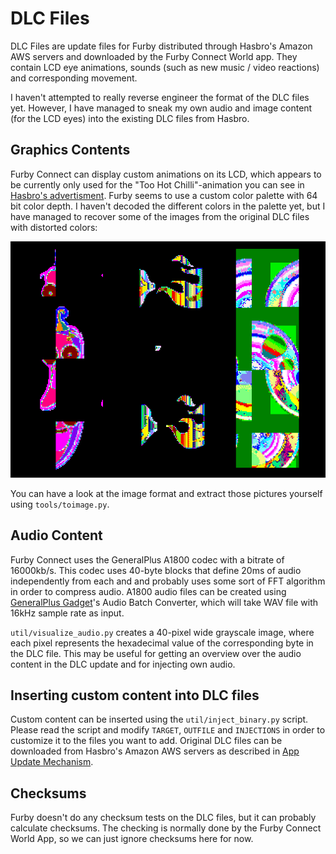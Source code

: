 # DLC Files
DLC Files are update files for Furby distributed through Hasbro's Amazon AWS servers and downloaded by the Furby Connect World app. They contain LCD eye animations, sounds (such as new music / video reactions) and corresponding movement.

I haven't attempted to really reverse engineer the format of the DLC files yet. However, I have managed to sneak my own audio and image content (for the LCD eyes) into the existing DLC files from Hasbro.

## Graphics Contents
Furby Connect can display custom animations on its LCD, which appears to be currently only used for the "Too Hot Chilli"-animation you can see in [Hasbro's advertisment](https://youtu.be/9GEAIgOgy_o?t=55). Furby seems to use a custom color palette with 64 bit color depth. I haven't decoded the different colors in the palette yet, but I have managed to recover some of the images from the original DLC files with distorted colors:

![Images recovered from the DLC](../img/dlcimage.png)

You can have a look at the image format and extract those pictures yourself using `tools/toimage.py`.

## Audio Content
Furby Connect uses the GeneralPlus A1800 codec with a bitrate of 16000kb/s. This codec uses 40-byte blocks that define 20ms of audio independently from each and and probably uses some sort of FFT algorithm in order to compress audio. A1800 audio files can be created using [GeneralPlus Gadget](http://www.generalplus.com/service_n_support_d.php)'s Audio Batch Converter, which will take WAV file with 16kHz sample rate as input.

`util/visualize_audio.py` creates a 40-pixel wide grayscale image, where each pixel represents the hexadecimal value of the corresponding byte in the DLC file. This may be useful for getting an overview over the audio content in the DLC update and for injecting own audio.

## Inserting custom content into DLC files
Custom content can be inserted using the `util/inject_binary.py` script. Please read the script and modify `TARGET`, `OUTFILE` and `INJECTIONS` in order to customize it to the files you want to add. Original DLC files can be downloaded from Hasbro's Amazon AWS servers as described in [App Update Mechanism](connectworld.md).

## Checksums
Furby doesn't do any checksum tests on the DLC files, but it can probably calculate checksums. The checking is normally done by the Furby Connect World App, so we can just ignore checksums here for now.
